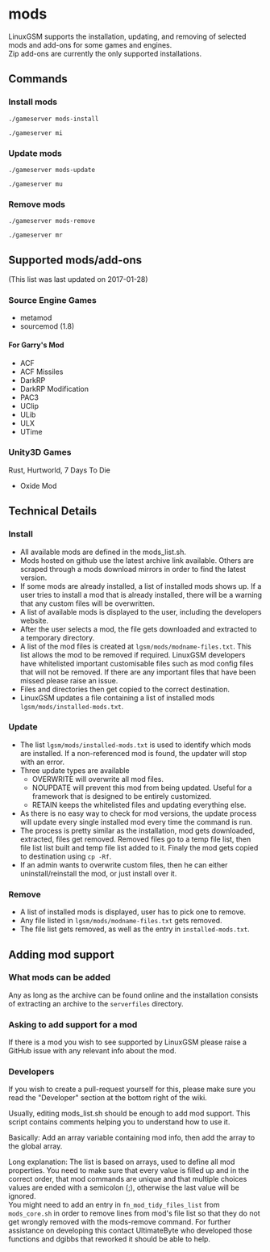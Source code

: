 # mods

LinuxGSM supports the installation, updating, and removing of selected mods and add-ons for some games and engines.  
Zip add-ons are currently the only supported installations.

## Commands

### Install mods

`./gameserver mods-install`

`./gameserver mi`

### Update mods

`./gameserver mods-update`

`./gameserver mu`

### Remove mods

`./gameserver mods-remove`

`./gameserver mr`

## Supported mods/add-ons

\(This list was last updated on 2017-01-28\)

### Source Engine Games

* metamod
* sourcemod \(1.8\)

#### For Garry's Mod

* ACF
* ACF Missiles
* DarkRP
* DarkRP Modification
* PAC3
* UClip
* ULib
* ULX
* UTime

### Unity3D Games

Rust, Hurtworld, 7 Days To Die

* Oxide Mod

## Technical Details

### Install

* All available mods are defined in the mods\_list.sh.  
* Mods hosted on github use the latest archive link available. Others are scraped through a mods download mirrors in order to find the latest version.  
* If some mods are already installed, a list of installed mods shows up. If a user tries to install a mod that is already installed, there will be a warning that any custom files will be overwritten.  
* A list of available mods is displayed to the user, including the developers website.  
* After the user selects a mod, the file gets downloaded and extracted to a temporary directory.  
* A list of the mod files is created at `lgsm/mods/modname-files.txt`. This list allows the mod to be removed if required. LinuxGSM developers have whitelisted important customisable files such as mod config files that will not be removed. If there are any important files that have been missed please raise an issue.
* Files and directories then get copied to the correct destination.
* LinuxGSM updates a file containing a list of installed mods `lgsm/mods/installed-mods.txt`.

### Update

* The list `lgsm/mods/installed-mods.txt` is used to identify which mods are installed. If a non-referenced mod is found, the updater will stop with an error.
* Three update types are available
  * OVERWRITE will overwrite all mod files.
  * NOUPDATE will prevent this mod from being updated. Useful for a framework that is designed to be entirely customized.
  * RETAIN keeps the whitelisted files and updating everything else.
* As there is no easy way to check for mod versions, the update process will update every single installed mod every time the command is run.
* The process is pretty similar as the installation, mod gets downloaded, extracted, files get removed. Removed files go to a temp file list, then file list list built and temp file list added to it. Finaly the mod gets copied to destination using `cp -Rf`.
* If an admin wants to overwrite custom files, then he can either uninstall/reinstall the mod, or just install over it.

### Remove

* A list of installed mods is displayed, user has to pick one to remove.
* Any file listed in `lgsm/mods/modname-files.txt` gets removed.
* The file list gets removed, as well as the entry in `installed-mods.txt`.

## Adding mod support

### What mods can be added

Any as long as the archive can be found online and the installation consists of extracting an archive to the `serverfiles` directory.

### Asking to add support for a mod

If there is a mod you wish to see supported by LinuxGSM please raise a GitHub issue with any relevant info about the mod.

### Developers

If you wish to create a pull-request yourself for this, please make sure you read the "Developer" section at the bottom right of the wiki.

Usually, editing mods\_list.sh should be enough to add mod support. This script contains comments helping you to understand how to use it.

Basically: Add an array variable containing mod info, then add the array to the global array.

Long explanation: The list is based on arrays, used to define all mod properties. You need to make sure that every value is filled up and in the correct order, that mod commands are unique and that multiple choices values are ended with a semicolon \(;\), otherwise the last value will be ignored.  
You might need to add an entry in `fn_mod_tidy_files_list` from `mods_core.sh` in order to remove lines from mod's file list so that they do not get wrongly removed with the mods-remove command. For further assistance on developing this contact UltimateByte who developed those functions and dgibbs that reworked it should be able to help.

